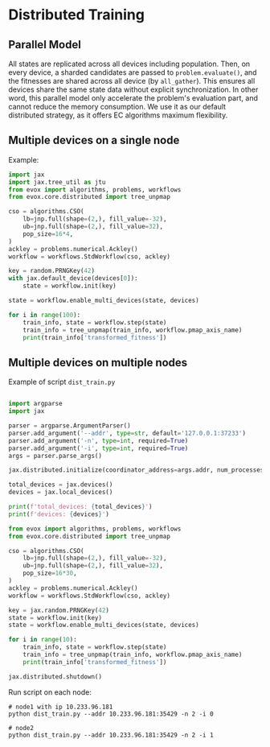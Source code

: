 # Distributed Training

## Parallel Model

All states are replicated across all devices including population. Then, on every device, a sharded candidates are passed to `problem.evaluate()`, and the fitnesses are shared across all device (by `all_gather`). This ensures all devices share the same state data without explicit synchronization. In other word, this parallel model only accelerate the problem's evaluation part, and cannot reduce the memory consumption. We use it as our default distributed strategy, as it offers EC algorithms maximum flexibility.

## Multiple devices on a single node

Example:

```python
import jax
import jax.tree_util as jtu
from evox import algorithms, problems, workflows
from evox.core.distributed import tree_unpmap

cso = algorithms.CSO(
    lb=jnp.full(shape=(2,), fill_value=-32),
    ub=jnp.full(shape=(2,), fill_value=32),
    pop_size=16*4,
)
ackley = problems.numerical.Ackley()
workflow = workflows.StdWorkflow(cso, ackley)

key = random.PRNGKey(42)
with jax.default_device(devices[0]):
    state = workflow.init(key)

state = workflow.enable_multi_devices(state, devices)

for i in range(100):
    train_info, state = workflow.step(state)
    train_info = tree_unpmap(train_info, workflow.pmap_axis_name)
    print(train_info['transformed_fitness'])
```

## Multiple devices on multiple nodes

Example of script `dist_train.py`

```python

import argparse
import jax

parser = argparse.ArgumentParser()
parser.add_argument('--addr', type=str, default='127.0.0.1:37233')
parser.add_argument('-n', type=int, required=True)
parser.add_argument('-i', type=int, required=True)
args = parser.parse_args()

jax.distributed.initialize(coordinator_address=args.addr, num_processes=args.n, process_id=args.i, initialization_timeout=30)

total_devices = jax.devices()
devices = jax.local_devices()

print(f'total_devices: {total_devices}')
print(f'devices: {devices}')

from evox import algorithms, problems, workflows
from evox.core.distributed import tree_unpmap

cso = algorithms.CSO(
    lb=jnp.full(shape=(2,), fill_value=-32),
    ub=jnp.full(shape=(2,), fill_value=32),
    pop_size=16*30,
)
ackley = problems.numerical.Ackley()
workflow = workflows.StdWorkflow(cso, ackley)

key = jax.random.PRNGKey(42)
state = workflow.init(key)
state = workflow.enable_multi_devices(state, devices)

for i in range(10):
    train_info, state = workflow.step(state)
    train_info = tree_unpmap(train_info, workflow.pmap_axis_name)
    print(train_info['transformed_fitness'])

jax.distributed.shutdown()
```

Run script on each node:

```shell
# node1 with ip 10.233.96.181
python dist_train.py --addr 10.233.96.181:35429 -n 2 -i 0

# node2
python dist_train.py --addr 10.233.96.181:35429 -n 2 -i 1
```